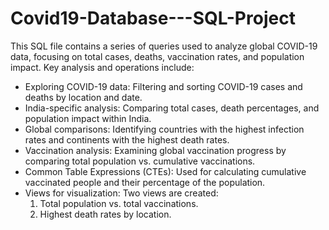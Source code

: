 # Covid19-Database---SQL-Project

This SQL file contains a series of queries used to analyze global COVID-19 data, focusing on total cases, deaths, vaccination rates, and population impact. Key analysis and operations include:
+ Exploring COVID-19 data: Filtering and sorting COVID-19 cases and deaths by location and date.
+ India-specific analysis: Comparing total cases, death percentages, and population impact within India.
+ Global comparisons: Identifying countries with the highest infection rates and continents with the highest death rates.
+ Vaccination analysis: Examining global vaccination progress by comparing total population vs. cumulative vaccinations.
+ Common Table Expressions (CTEs): Used for calculating cumulative vaccinated people and their percentage of the population.
+ Views for visualization: Two views are created:
   1. Total population vs. total vaccinations.
   2. Highest death rates by location.
